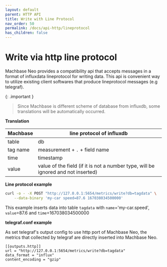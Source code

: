 ```yaml
---
layout: default
parent: HTTP API
title: Write with Line Protocol
nav_order: 50
permalink: /docs/api-http/lineprotocol
has_children: false
---
```


# Write via http line protocol

Machbase Neo provides a compatibility api that accepts messages in a format of influxdata lineprotocol for writing data.
This api is convenient way to utilize existing client softwares that produce lineprotocol messages (e.g telegraf).

{: .important }
> Since Machbase is different scheme of database from influxdb, some translations will be automatically occurred.
    
**Translation**

| Machbase            | line protocol of influxdb                   |
| ------------------- | ------------------------------------------- |
| table               | db                                          |
| tag name            | measurement + `.` + field name              |
| time                | timestamp                                   |
| value               | value of the field (if it is not a number type, will be ignored and not inserted) |

**Line protocol example**

```sh
curl -o - -X POST "http://127.0.0.1:5654/metrics/write?db=tagdata" \
    --data-binary 'my-car speed=87.6 167038034500000'
```

This example inserts data into table `tagdata` with `name`='my-car.speed', `value`=87.6 and `time`=167038034500000

**telegraf.conf example**

As set telegraf's output config to use http port of Machbase Neo,
the metrics that collected by telegraf are directly inserted into Machbase Neo.

```
[[outputs.http]]
url = "http://127.0.0.1:5654/metrics/write?db=tagdata"
data_format = "influx"
content_encoding = "gzip"
```
